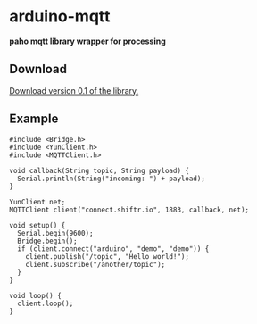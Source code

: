 # arduino-mqtt

**paho mqtt library wrapper for processing**

## Download

[Download version 0.1 of the library.](https://github.com/256dpi/arduino-mqtt/archive/master.zip)

## Example

```cplusplus
#include <Bridge.h>
#include <YunClient.h>
#include <MQTTClient.h>

void callback(String topic, String payload) {
  Serial.println(String("incoming: ") + payload);
}

YunClient net;
MQTTClient client("connect.shiftr.io", 1883, callback, net);

void setup() {
  Serial.begin(9600);
  Bridge.begin();
  if (client.connect("arduino", "demo", "demo")) {
    client.publish("/topic", "Hello world!");
    client.subscribe("/another/topic");
  }
}

void loop() {
  client.loop();
}
```